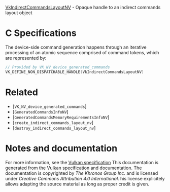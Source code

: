 [VkIndirectCommandsLayoutNV](https://www.khronos.org/registry/vulkan/specs/1.3-extensions/man/html/VkIndirectCommandsLayoutNV.html) - Opaque handle to an indirect commands layout object

# C Specifications
The device-side command generation happens through an iterative processing
of an atomic sequence comprised of command tokens, which are represented by:
```c
// Provided by VK_NV_device_generated_commands
VK_DEFINE_NON_DISPATCHABLE_HANDLE(VkIndirectCommandsLayoutNV)
```

# Related
- [`VK_NV_device_generated_commands`]
- [`GeneratedCommandsInfoNV`]
- [`GeneratedCommandsMemoryRequirementsInfoNV`]
- [`create_indirect_commands_layout_nv`]
- [`destroy_indirect_commands_layout_nv`]

# Notes and documentation
For more information, see the [Vulkan specification](https://www.khronos.org/registry/vulkan/specs/1.3-extensions/html/vkspec.html)
This documentation is generated from the Vulkan specification and documentation.
The documentation is copyrighted by *The Khronos Group Inc.* and is licensed under *Creative Commons Attribution 4.0 International*.
his license explicitely allows adapting the source material as long as proper credit is given.
        